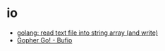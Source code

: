# io

* [golang: read text file into string array (and write)](http://stackoverflow.com/questions/5884154/golang-read-text-file-into-string-array-and-write)
* [Gopher Go! - Bufio](https://vluxe.io/golang-bufio.html)
